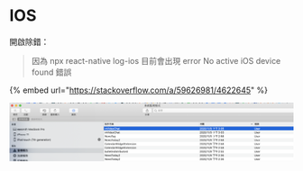 # IOS

開啟除錯：

> 因為 npx react-native log-ios 目前會出現 error No active iOS device found 錯誤

{% embed url="https://stackoverflow.com/a/59626981/4622645" %}

![](../.gitbook/assets/jie-tu-20201109-xia-wu-3.11.59.png)

